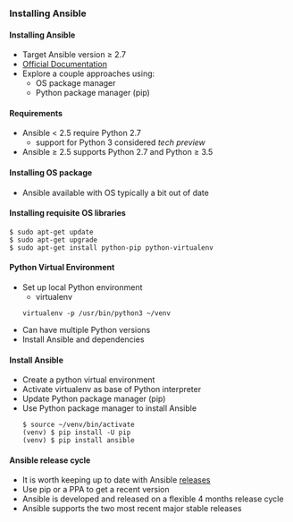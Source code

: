 ### Installing Ansible


#### Installing Ansible

* Target Ansible version &ge; 2.7
* [Official Documentation](http://docs.ansible.com/ansible/latest/intro_installation.html)
* Explore a couple approaches using:
  * OS package manager
  * Python package manager (pip)


#### Requirements

* Ansible &lt; 2.5 require Python 2.7
   * support for Python 3 considered *tech preview*
* Ansible &ge; 2.5 supports Python 2.7 and Python &ge; 3.5


#### Installing OS package

* Ansible available with OS typically a bit out of date

<asciinema-player autoplay="0"  loop="loop" font-size="medium" speed="1"
                                                                                       theme="solarized-light" src="lib/apt-cache-policy-ansible.json" cols="200" rows="10"></asciinema-player>


#### Installing requisite OS libraries

```
$ sudo apt-get update
$ sudo apt-get upgrade
$ sudo apt-get install python-pip python-virtualenv
```


#### Python Virtual Environment
* Set up local Python environment
  * virtualenv
  ```
  virtualenv -p /usr/bin/python3 ~/venv
  ```
* Can have multiple Python versions
* Install Ansible and dependencies


#### Install Ansible
* <!-- .element: class="fragment" data-fragment-index="0" -->Create a python virtual environment
* <!-- .element: class="fragment" data-fragment-index="1" -->Activate virtualenv as base of Python interpreter
* <!-- .element: class="fragment" data-fragment-index="2" -->Update Python package manager (pip)
* <!-- .element: class="fragment" data-fragment-index="3" -->Use Python package manager to install Ansible
    ```
    $ source ~/venv/bin/activate
    (venv) $ pip install -U pip
    (venv) $ pip install ansible
    ```


#### Ansible release cycle

* It is worth keeping up to date with Ansible [releases](https://docs.ansible.com/ansible/latest/release_and_maintenance.html)
* Use pip or a PPA to get a recent version
* Ansible is developed and released on a flexible 4 months release cycle
* Ansible supports the two most recent major stable releases

